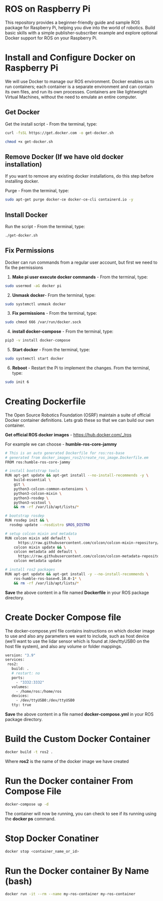 # ROS on Raspberry Pi

This repository provides a beginner-friendly guide and sample ROS package for Raspberry Pi, helping you dive into the world of robotics. Build basic skills with a simple publisher-subscriber example and explore optional Docker support for ROS on your Raspberry Pi.


# Install and Configure Docker on Raspberry Pi

We will use Docker to manage our ROS environment. Docker enables us to run containers; each container is a separate environment and can contain its own files, and run its own processes. Containers are like lightweight Virtual Machines, without the need to emulate an entire computer.

## Get Docker

Get the install script - From the terminal, type:

```bash
curl -fsSL https://get.docker.com -o get-docker.sh
```
```bash
chmod +x get-docker.sh
```

## Remove Docker (If we have old docker installation)

If you want to remove any existing docker installations, do this step before installing docker.

Purge - From the terminal, type:

```bash
sudo apt-get purge docker-ce docker-ce-cli containerd.io -y
```

## Install Docker

Run the script - From the terminal, type:

```bash
./get-docker.sh
 ```

## Fix Permissions

Docker can run commands from a regular user account, but first we need to fix the permissions

1. **Make pi user execute docker commands** - From the terminal, type:

```bash
sudo usermod -aG docker pi
 ```
2. **Unmask docker**- From the terminal, type:
 ```bash
sudo systemctl unmask docker
 ```
3. **Fix permissions** - From the terminal, type:
 ```bash
sudo chmod 666 /var/run/docker.sock
 ```
4. **install docker-compose** - From the terminal, type:
 ```bash
pip3 -v install docker-compose
 ```
5. **Start docker** - From the terminal, type:

 ```bash
sudo systemctl start docker
 ```
6. **Reboot** - Restart the Pi to implement the changes. From the terminal, type:

 ```bash
sudo init 6
 ```

 # Creating Dockerfile

The Open Source Robotics Foundation (OSRF) maintain a suite of official Docker container definitions. Lets grab these so that we can build our own container.

**Get official ROS docker images** - https://hub.docker.com/_/ros

For example we can choose - **humble-ros-core-jammy**

```bash
# This is an auto generated Dockerfile for ros:ros-base
# generated from docker_images_ros2/create_ros_image.Dockerfile.em
FROM ros:humble-ros-core-jammy

# install bootstrap tools
RUN apt-get update && apt-get install --no-install-recommends -y \
    build-essential \
    git \
    python3-colcon-common-extensions \
    python3-colcon-mixin \
    python3-rosdep \
    python3-vcstool \
    && rm -rf /var/lib/apt/lists/*

# bootstrap rosdep
RUN rosdep init && \
  rosdep update --rosdistro $ROS_DISTRO

# setup colcon mixin and metadata
RUN colcon mixin add default \
      https://raw.githubusercontent.com/colcon/colcon-mixin-repository/master/index.yaml && \
    colcon mixin update && \
    colcon metadata add default \
      https://raw.githubusercontent.com/colcon/colcon-metadata-repository/master/index.yaml && \
    colcon metadata update

# install ros2 packages
RUN apt-get update && apt-get install -y --no-install-recommends \
    ros-humble-ros-base=0.10.0-1* \
    && rm -rf /var/lib/apt/lists/*

```

**Save** the above content in a file named **Dockerfile** in your ROS package directory.

# Create Docker Compose file

The docker-compose.yml file contains instructions on which docker image to use and also any parameters we want to include, such as host device (we’ll want to use the lidar sensor which is found at /dev/ttyUSB0 on the host file system), and also any volume or folder mappings.

```bash
version: "3.9"
services:
 ros2:
   build: .
   # restart: no
   ports: 
     - "3332:3332"
   volumes:
     - /home/ros:/home/ros
   devices:
     - /dev/ttyUSB0:/dev/ttyUSB0
   tty: true
```

**Save** the above content in a file named **docker-compose.yml** in your ROS package directory.

# Build the Custom Docker Container

```bash
docker build -t ros2 .
```
Where **ros2** is the name of the docker image we have created

# Run the Docker container From Compose File

```bash
docker-compose up -d
```

The container will now be running, you can check to see if its running using the **docker ps** command.

# Stop Docker Conatiner

```bash
docker stop <container_name_or_id>
```

# Run the Docker container By Name (bash)

```bash
docker run -it --rm --name my-ros-container my-ros-container
```
